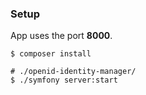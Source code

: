 ### Setup

App uses the port **8000**.

    $ composer install 
    
    # ./openid-identity-manager/
    $ ./symfony server:start
